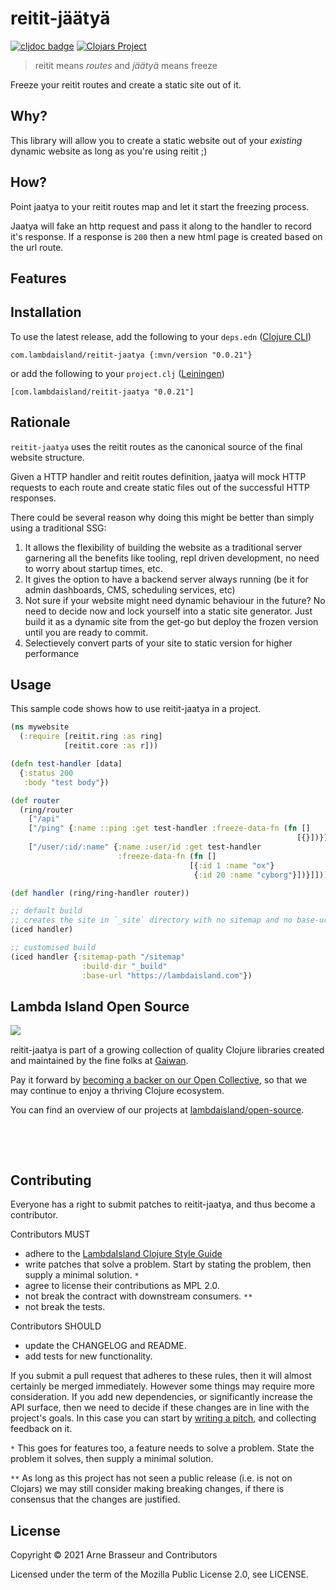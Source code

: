 # reitit-jäätyä

<!-- badges -->
[![cljdoc badge](https://cljdoc.org/badge/com.lambdaisland/reitit-jaatya)](https://cljdoc.org/d/com.lambdaisland/reitit-jaatya) [![Clojars Project](https://img.shields.io/clojars/v/com.lambdaisland/reitit-jaatya.svg)](https://clojars.org/com.lambdaisland/reitit-jaatya)
<!-- /badges -->

> reitit means *routes* and *jäätyä* means freeze

Freeze your reitit routes and create a static site out of it.

## Why?

This library will allow you to create a static website out of your *existing*
dynamic website as long as you're using reitit ;)

## How?

Point jaatya to your reitit routes map and let it start the freezing process.

Jaatya will fake an http request and pass it along to the handler to record it's
response. If a response is `200` then a new html page is created based on the
url route.

## Features

<!-- installation -->
## Installation

To use the latest release, add the following to your `deps.edn` ([Clojure CLI](https://clojure.org/guides/deps_and_cli))

```
com.lambdaisland/reitit-jaatya {:mvn/version "0.0.21"}
```

or add the following to your `project.clj` ([Leiningen](https://leiningen.org/))

```
[com.lambdaisland/reitit-jaatya "0.0.21"]
```
<!-- /installation -->

## Rationale

`reitit-jaatya` uses the reitit routes as the canonical source of the final website structure.

Given a HTTP handler and reitit routes definition, jaatya will mock HTTP requests to each route
and create static files out of the successful HTTP responses.

There could be several reason why doing this might be better than simply using a traditional SSG:

1. It allows the flexibility of building the website as a traditional server garnering all the benefits like tooling, repl driven development, no need to worry about startup times, etc.
2. It gives the option to have a backend server always running (be it for admin dashboards, CMS, scheduling services, etc)
3. Not sure if your website might need dynamic behaviour in the future? No need to decide now and lock yourself into a static site generator. Just build it as a dynamic site from the get-go but deploy the frozen version until you are ready to commit.
4. Selectievely convert parts of your site to static version for higher performance

## Usage

This sample code shows how to use reitit-jaatya in a project.

``` clojure
(ns mywebsite
  (:require [reitit.ring :as ring]
            [reitit.core :as r]))

(defn test-handler [data]
  {:status 200
   :body "test body"})

(def router
  (ring/router
    ["/api"
    ["/ping" {:name ::ping :get test-handler :freeze-data-fn (fn []
                                                                [{}])}]
    ["/user/:id/:name" {:name :user/id :get test-handler
                        :freeze-data-fn (fn []
                                        [{:id 1 :name "ox"}
                                         {:id 20 :name "cyborg"}])}]]))

(def handler (ring/ring-handler router))

;; default build
;; creates the site in `_site` directory with no sitemap and no base-url in sitemap
(iced handler)

;; customised build
(iced handler {:sitemap-path "/sitemap"
                :build-dir "_build"
                :base-url "https://lambdaisland.com"})
```


<!-- opencollective -->
## Lambda Island Open Source

<img align="left" src="https://github.com/lambdaisland/open-source/raw/master/artwork/lighthouse_readme.png">

&nbsp;

reitit-jaatya is part of a growing collection of quality Clojure libraries created and maintained
by the fine folks at [Gaiwan](https://gaiwan.co).

Pay it forward by [becoming a backer on our Open Collective](http://opencollective.com/lambda-island),
so that we may continue to enjoy a thriving Clojure ecosystem.

You can find an overview of our projects at [lambdaisland/open-source](https://github.com/lambdaisland/open-source).

&nbsp;

&nbsp;
<!-- /opencollective -->

<!-- contributing -->
## Contributing

Everyone has a right to submit patches to reitit-jaatya, and thus become a contributor.

Contributors MUST

- adhere to the [LambdaIsland Clojure Style Guide](https://nextjournal.com/lambdaisland/clojure-style-guide)
- write patches that solve a problem. Start by stating the problem, then supply a minimal solution. `*`
- agree to license their contributions as MPL 2.0.
- not break the contract with downstream consumers. `**`
- not break the tests.

Contributors SHOULD

- update the CHANGELOG and README.
- add tests for new functionality.

If you submit a pull request that adheres to these rules, then it will almost
certainly be merged immediately. However some things may require more
consideration. If you add new dependencies, or significantly increase the API
surface, then we need to decide if these changes are in line with the project's
goals. In this case you can start by [writing a pitch](https://nextjournal.com/lambdaisland/pitch-template),
and collecting feedback on it.

`*` This goes for features too, a feature needs to solve a problem. State the problem it solves, then supply a minimal solution.

`**` As long as this project has not seen a public release (i.e. is not on Clojars)
we may still consider making breaking changes, if there is consensus that the
changes are justified.
<!-- /contributing -->

<!-- license -->
## License

Copyright &copy; 2021 Arne Brasseur and Contributors

Licensed under the term of the Mozilla Public License 2.0, see LICENSE.
<!-- /license -->
